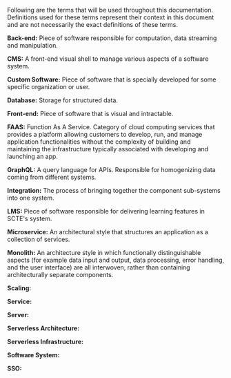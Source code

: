 Following are the terms that will be used throughout this documentation. Definitions used for these terms represent their context in this document and are not necessarily the exact definitions of these terms.

**Back-end:** Piece of software responsible for computation, data streaming and manipulation.

**CMS:** A front-end visual shell to manage various aspects of a software system.

**Custom Software:** Piece of software that is specially developed for some specific organization or user.

**Database:** Storage for structured data.

**Front-end:** Piece of software that is visual and intractable.

**FAAS:** Function As A Service. Category of cloud computing services that provides a platform allowing customers to develop, run, and manage application functionalities without the complexity of building and maintaining the infrastructure typically associated with developing and launching an app.

**GraphQL:** A query language for APIs. Responsible for homogenizing data coming from different systems.

**Integration:** The process of bringing together the component sub-systems into one system.

**LMS:** Piece of software responsible for delivering learning features in SCTE's system.

**Microservice:** An architectural style that structures an application as a collection of services.

**Monolith:** An architecture style in which functionally distinguishable aspects (for example data input and output, data processing, error handling, and the user interface) are all interwoven, rather than containing architecturally separate components.

**Scaling:**

**Service:**

**Server:**

**Serverless Architecture:**

**Serverless Infrastructure:**

**Software System:**

**SSO:**
